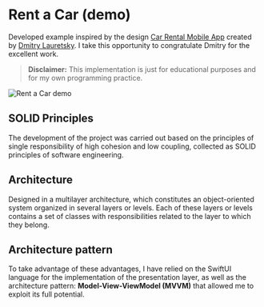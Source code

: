 # Rent a Car (demo)

Developed example inspired by the design [Car Rental Mobile App](https://dribbble.com/shots/16327847-Car-Rental-Mobile-App?utm_source=Clipboard_Shot&utm_campaign=dlauretsky&utm_content=Car%20Rental%20Mobile%20App&utm_medium=Social_Share&utm_source=Clipboard_Shot&utm_campaign=dlauretsky&utm_content=Car%20Rental%20Mobile%20App&utm_medium=Social_Share) created by [Dmitry Lauretsky](https://dribbble.com/dlauretsky). I take this opportunity to congratulate Dmitry for the excellent work.

> **Disclaimer:** This implementation is just for educational purposes and for my own programming practice.

![Rent a Car demo](rent-car-demo.gif)

## SOLID Principles
The development of the project was carried out based on the principles of single responsibility of high cohesion and low coupling, collected as SOLID principles of software engineering. 

## Architecture
Designed in a multilayer architecture, which constitutes an object-oriented system organized in several layers or levels. Each of these layers or levels contains a set of classes with responsibilities related to the layer to which they belong.  

## Architecture pattern
To take advantage of these advantages, I have relied on the SwiftUI language for the implementation of the presentation layer, as well as the architecture pattern: **Model-View-ViewModel (MVVM)** that allowed me to exploit its full potential.

